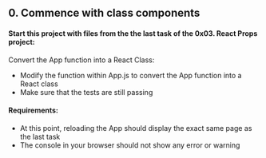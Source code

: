 ## 0. Commence with class components

#### Start this project with files from the the last task of the 0x03. React Props project:

Convert the App function into a React Class:

- Modify the function within App.js to convert the App function into a React class
- Make sure that the tests are still passing

#### Requirements:

- At this point, reloading the App should display the exact same page as the last task
- The console in your browser should not show any error or warning